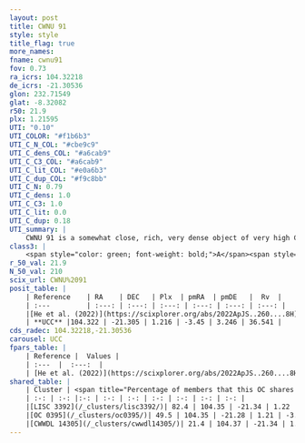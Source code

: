 ```yaml
---
layout: post
title: CWNU 91
style: style
title_flag: true
more_names: 
fname: cwnu91
fov: 0.73
ra_icrs: 104.32218
de_icrs: -21.30536
glon: 232.71549
glat: -8.32082
r50: 21.9
plx: 1.21595
UTI: "0.10"
UTI_COLOR: "#f1b6b3"
UTI_C_N_COL: "#cbe9c9"
UTI_C_dens_COL: "#a6cab9"
UTI_C_C3_COL: "#a6cab9"
UTI_C_lit_COL: "#e0a6b3"
UTI_C_dup_COL: "#f9c8bb"
UTI_C_N: 0.79
UTI_C_dens: 1.0
UTI_C_C3: 1.0
UTI_C_lit: 0.0
UTI_C_dup: 0.18
UTI_summary: |
    CWNU 91 is a somewhat close, rich, very dense object of very high C3 quality. It was recently reported in the literature.<br><br><span style="color: #99180f; font-weight: bold;">Warning: </span>This is likely a duplicate object, which shares a large percentage of members with at least one previously reported entry.
class3: |
    <span style="color: green; font-weight: bold;">A</span><span style="color: green; font-weight: bold;">A</span>
r_50_val: 21.9
N_50_val: 210
scix_url: CWNU%2091
posit_table: |
    | Reference    | RA    | DEC   | Plx  | pmRA  | pmDE   |  Rv  |
    | :---         | :---: | :---: | :---: | :---: | :---: | :---: |
    |[He et al. (2022)](https://scixplorer.org/abs/2022ApJS..260....8H) | 104.322 | -21.305 | 1.22 | -3.46 | 3.24 | 39.4 |
    | **UCC** |104.322 | -21.305 | 1.216 | -3.45 | 3.246 | 36.541 | 
cds_radec: 104.32218,-21.30536
carousel: UCC
fpars_table: |
    | Reference |  Values |
    | :---  |  :---:  |
    | [He et al. (2022)](https://scixplorer.org/abs/2022ApJS..260....8H) | `AG=0.1, m-M=9.1, logAge=7.5, Z=0.012` |
shared_table: |
    | Cluster | <span title="Percentage of members that this OC shares with the ones listed">%</span>   | RA   | DEC   | Plx   | pmRA  | pmDE  | Rv | UTI |
    | :-: | :-: |:-: | :-: | :-: | :-: | :-: | :-: | :-: |
    |[LISC 3392](/_clusters/lisc3392/)| 82.4 | 104.35 | -21.34 | 1.22 | -3.46 | 3.25 | 36.61 |0.56 |
    |[OC 0395](/_clusters/oc0395/)| 49.5 | 104.35 | -21.28 | 1.21 | -3.49 | 3.26 | 36.28 |0.0 |
    |[CWWDL 14305](/_clusters/cwwdl14305/)| 21.4 | 104.37 | -21.34 | 1.22 | -3.51 | 3.28 | 34.91 |0.0 |
---
```

